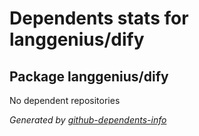 # Dependents stats for langgenius/dify

## Package langgenius/dify

No dependent repositories

_Generated by [github-dependents-info](https://github.com/nvuillam/github-dependents-info)_